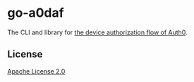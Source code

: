 # go-a0daf

The CLI and library for [the device authorization flow of Auth0](https://auth0.com/docs/get-started/authentication-and-authorization-flow/call-your-api-using-the-device-authorization-flow).

## License

[Apache License 2.0](LICENSE)
